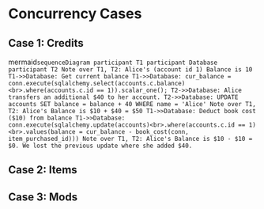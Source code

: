 # Concurrency Cases

## Case 1: Credits

mermaid`sequenceDiagram
    participant T1
    participant Database
    participant T2
    Note over T1, T2: Alice's (account id 1) Balance is 10
    T1->>Database: Get current balance
    T1->>Database: cur_balance = conn.execute(sqlalchemy.select(accounts.c.balance)<br>.where(accounts.c.id == 1)).scalar_one();
    T2->>Database: Alice transfers an additional $40 to her account.
    T2->>Database: UPDATE accounts SET balance = balance + 40 WHERE name = 'Alice'
    Note over T1, T2: Alice's Balance is $10 + $40 = $50
    T1->>Database: Deduct book cost ($10) from balance
    T1->>Database: conn.execute(sqlalchemy.update(accounts)<br>.where(accounts.c.id == 1)<br>.values(balance = cur_balance - book_cost(conn, item_purchased_id)))
    Note over T1, T2: Alice's Balance is $10 - $10 = $0. We lost the previous update where she added $40.
`
## Case 2: Items


## Case 3: Mods
